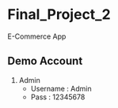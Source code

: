 # Final_Project_2
E-Commerce App

## Demo Account
1. Admin
    - Username : Admin
    - Pass     : 12345678
    

